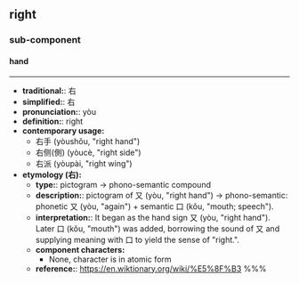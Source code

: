## right
### sub-component
#### hand
---
- **traditional:**: 右
- **simplified:**: 右
- **pronunciation:**: yòu
- **definition:**: right
- **contemporary usage:**
  - 右手 (yòushǒu, "right hand")
  - 右侧(側) (yòucè, "right side")
  - 右派 (yòupài, "right wing")
- **etymology (右):**
  - **type:**: pictogram → phono-semantic compound
  - **description:**: pictogram of 又 (yòu, "right hand") → phono-semantic: phonetic 又 (yòu, "again") + semantic 口 (kǒu, "mouth; speech").
  - **interpretation:**: It began as the hand sign 又 (yòu, "right hand"). Later 口 (kǒu, "mouth") was added, borrowing the sound of 又 and supplying meaning with 口 to yield the sense of "right.".
  - **component characters:**
    - None, character is in atomic form
  - **reference:**: https://en.wiktionary.org/wiki/%E5%8F%B3
%%%